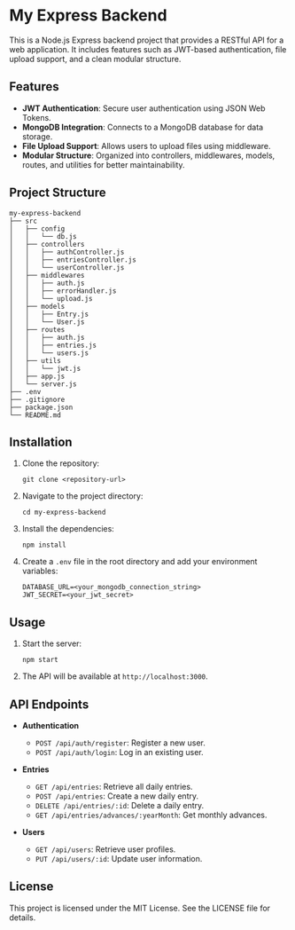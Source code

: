 # My Express Backend

This is a Node.js Express backend project that provides a RESTful API for a web application. It includes features such as JWT-based authentication, file upload support, and a clean modular structure.

## Features

- **JWT Authentication**: Secure user authentication using JSON Web Tokens.
- **MongoDB Integration**: Connects to a MongoDB database for data storage.
- **File Upload Support**: Allows users to upload files using middleware.
- **Modular Structure**: Organized into controllers, middlewares, models, routes, and utilities for better maintainability.

## Project Structure

```
my-express-backend
├── src
│   ├── config
│   │   └── db.js
│   ├── controllers
│   │   ├── authController.js
│   │   ├── entriesController.js
│   │   └── userController.js
│   ├── middlewares
│   │   ├── auth.js
│   │   ├── errorHandler.js
│   │   └── upload.js
│   ├── models
│   │   ├── Entry.js
│   │   └── User.js
│   ├── routes
│   │   ├── auth.js
│   │   ├── entries.js
│   │   └── users.js
│   ├── utils
│   │   └── jwt.js
│   ├── app.js
│   └── server.js
├── .env
├── .gitignore
├── package.json
└── README.md
```

## Installation

1. Clone the repository:
   ```
   git clone <repository-url>
   ```

2. Navigate to the project directory:
   ```
   cd my-express-backend
   ```

3. Install the dependencies:
   ```
   npm install
   ```

4. Create a `.env` file in the root directory and add your environment variables:
   ```
   DATABASE_URL=<your_mongodb_connection_string>
   JWT_SECRET=<your_jwt_secret>
   ```

## Usage

1. Start the server:
   ```
   npm start
   ```

2. The API will be available at `http://localhost:3000`.

## API Endpoints

- **Authentication**
  - `POST /api/auth/register`: Register a new user.
  - `POST /api/auth/login`: Log in an existing user.

- **Entries**
  - `GET /api/entries`: Retrieve all daily entries.
  - `POST /api/entries`: Create a new daily entry.
  - `DELETE /api/entries/:id`: Delete a daily entry.
  - `GET /api/entries/advances/:yearMonth`: Get monthly advances.

- **Users**
  - `GET /api/users`: Retrieve user profiles.
  - `PUT /api/users/:id`: Update user information.

## License

This project is licensed under the MIT License. See the LICENSE file for details.